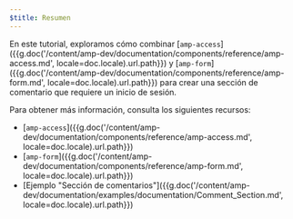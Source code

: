 ```yaml
---
$title: Resumen
---
```

En este tutorial, exploramos cómo combinar [`amp-access`]({{g.doc('/content/amp-dev/documentation/components/reference/amp-access.md', locale=doc.locale).url.path}}) y [`amp-form`]({{g.doc('/content/amp-dev/documentation/components/reference/amp-form.md', locale=doc.locale).url.path}}) para crear una sección de comentario que requiere un inicio de sesión.

Para obtener más información, consulta los siguientes recursos:

- [`amp-access`]({{g.doc('/content/amp-dev/documentation/components/reference/amp-access.md', locale=doc.locale).url.path}})
- [`amp-form`]({{g.doc('/content/amp-dev/documentation/components/reference/amp-form.md', locale=doc.locale).url.path}})
- [Ejemplo "Sección de comentarios"]({{g.doc('/content/amp-dev/documentation/examples/documentation/Comment_Section.md', locale=doc.locale).url.path}})
